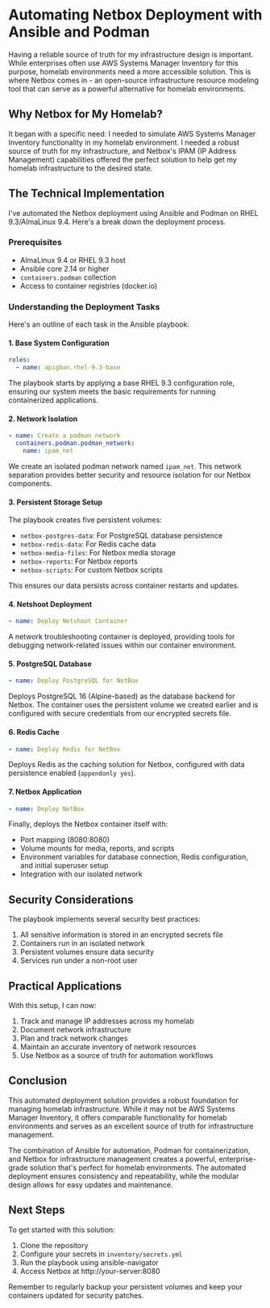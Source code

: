 # Automating Netbox Deployment with Ansible and Podman

Having a reliable source of truth for my infrastructure design is important. While enterprises often use AWS Systems Manager Inventory for this purpose, homelab environments need a more accessible solution. This is where Netbox comes in - an open-source infrastructure resource modeling tool that can serve as a powerful alternative for homelab environments.

## Why Netbox for My Homelab?

It began with a specific need: I needed to simulate AWS Systems Manager Inventory functionality in my homelab environment. I needed a robust source of truth for my infrastructure, and Netbox's IPAM (IP Address Management) capabilities offered the perfect solution to help get my homelab infrastructure to the desired state.

## The Technical Implementation

I've automated the Netbox deployment using Ansible and Podman on RHEL 9.3/AlmaLinux 9.4. Here's a break down the deployment process.

### Prerequisites
- AlmaLinux 9.4 or RHEL 9.3 host
- Ansible core 2.14 or higher
- `containers.podman` collection
- Access to container registries (docker.io)

### Understanding the Deployment Tasks

Here's an outline of each task in the Ansible playbook:

#### 1. Base System Configuration
```yaml
roles:
  - name: apigban.rhel-9.3-base
```
The playbook starts by applying a base RHEL 9.3 configuration role, ensuring our system meets the basic requirements for running containerized applications.

#### 2. Network Isolation
```yaml
- name: Create a podman network
  containers.podman.podman_network:
    name: ipam_net
```
We create an isolated podman network named `ipam_net`. This network separation provides better security and resource isolation for our Netbox components.

#### 3. Persistent Storage Setup
The playbook creates five persistent volumes:
- `netbox-postgres-data`: For PostgreSQL database persistence
- `netbox-redis-data`: For Redis cache data
- `netbox-media-files`: For Netbox media storage
- `netbox-reports`: For Netbox reports
- `netbox-scripts`: For custom Netbox scripts

This ensures our data persists across container restarts and updates.

#### 4. Netshoot Deployment
```yaml
- name: Deploy Netshoot Container
```
A network troubleshooting container is deployed, providing tools for debugging network-related issues within our container environment.

#### 5. PostgreSQL Database
```yaml
- name: Deploy PostgreSQL for NetBox
```
Deploys PostgreSQL 16 (Alpine-based) as the database backend for Netbox. The container uses the persistent volume we created earlier and is configured with secure credentials from our encrypted secrets file.

#### 6. Redis Cache
```yaml
- name: Deploy Redis for NetBox
```
Deploys Redis as the caching solution for Netbox, configured with data persistence enabled (`appendonly yes`).

#### 7. Netbox Application
```yaml
- name: Deploy NetBox
```
Finally, deploys the Netbox container itself with:
- Port mapping (8080:8080)
- Volume mounts for media, reports, and scripts
- Environment variables for database connection, Redis configuration, and initial superuser setup
- Integration with our isolated network

## Security Considerations

The playbook implements several security best practices:
1. All sensitive information is stored in an encrypted secrets file
2. Containers run in an isolated network
3. Persistent volumes ensure data security
4. Services run under a non-root user

## Practical Applications

With this setup, I can now:
1. Track and manage IP addresses across my homelab
2. Document network infrastructure
3. Plan and track network changes
4. Maintain an accurate inventory of network resources
5. Use Netbox as a source of truth for automation workflows

## Conclusion

This automated deployment solution provides a robust foundation for managing homelab infrastructure. While it may not be AWS Systems Manager Inventory, it offers comparable functionality for homelab environments and serves as an excellent source of truth for infrastructure management.

The combination of Ansible for automation, Podman for containerization, and Netbox for infrastructure management creates a powerful, enterprise-grade solution that's perfect for homelab environments. The automated deployment ensures consistency and repeatability, while the modular design allows for easy updates and maintenance.

## Next Steps

To get started with this solution:
1. Clone the repository
2. Configure your secrets in `inventory/secrets.yml`
3. Run the playbook using ansible-navigator
4. Access Netbox at http://your-server:8080

Remember to regularly backup your persistent volumes and keep your containers updated for security patches.